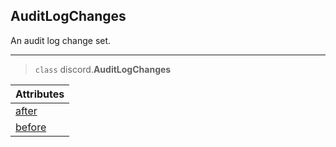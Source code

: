 ## AuditLogChanges [](https://discordpy.readthedocs.io/en/v1.7.3/api.html#auditlogchanges)
An audit log change set.
****
> `class` discord.**AuditLogChanges**

Attributes |
:--- |
[after](discord/Audit%20Log%20Data/AuditLogChanges/after) |
[before](discord/Audit%20Log%20Data/AuditLogChanges/before) |

